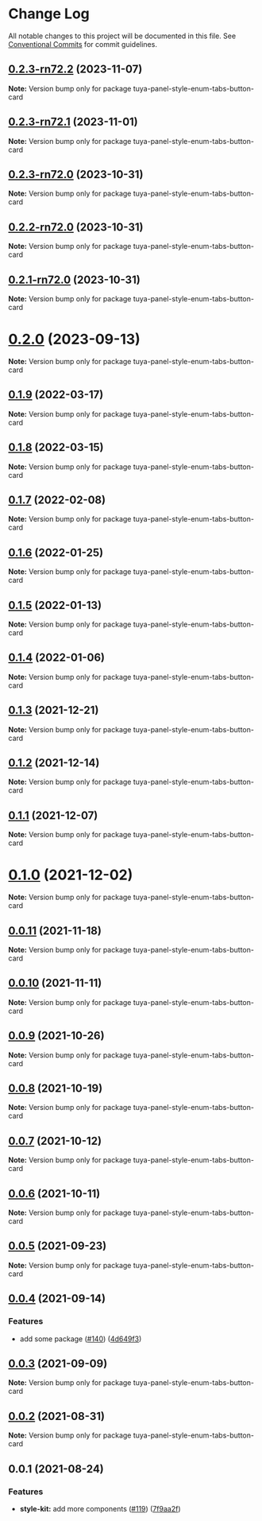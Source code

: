 # Change Log

All notable changes to this project will be documented in this file.
See [Conventional Commits](https://conventionalcommits.org) for commit guidelines.

## [0.2.3-rn72.2](https://github.com/tuya/tuya-panel-kit/compare/tuya-panel-style-enum-tabs-button-card@0.2.3-rn72.1...tuya-panel-style-enum-tabs-button-card@0.2.3-rn72.2) (2023-11-07)

**Note:** Version bump only for package tuya-panel-style-enum-tabs-button-card





## [0.2.3-rn72.1](https://github.com/tuya/tuya-panel-kit/compare/tuya-panel-style-enum-tabs-button-card@0.2.3-rn72.0...tuya-panel-style-enum-tabs-button-card@0.2.3-rn72.1) (2023-11-01)

**Note:** Version bump only for package tuya-panel-style-enum-tabs-button-card





## [0.2.3-rn72.0](https://github.com/tuya/tuya-panel-kit/compare/tuya-panel-style-enum-tabs-button-card@0.2.2-rn72.0...tuya-panel-style-enum-tabs-button-card@0.2.3-rn72.0) (2023-10-31)

**Note:** Version bump only for package tuya-panel-style-enum-tabs-button-card





## [0.2.2-rn72.0](https://github.com/tuya/tuya-panel-kit/compare/tuya-panel-style-enum-tabs-button-card@0.2.1-rn72.0...tuya-panel-style-enum-tabs-button-card@0.2.2-rn72.0) (2023-10-31)

**Note:** Version bump only for package tuya-panel-style-enum-tabs-button-card





## [0.2.1-rn72.0](https://github.com/tuya/tuya-panel-kit/compare/tuya-panel-style-enum-tabs-button-card@0.2.0...tuya-panel-style-enum-tabs-button-card@0.2.1-rn72.0) (2023-10-31)

**Note:** Version bump only for package tuya-panel-style-enum-tabs-button-card





# [0.2.0](https://github.com/tuya/tuya-panel-kit/compare/tuya-panel-style-enum-tabs-button-card@0.1.9...tuya-panel-style-enum-tabs-button-card@0.2.0) (2023-09-13)

**Note:** Version bump only for package tuya-panel-style-enum-tabs-button-card





## [0.1.9](https://github.com/tuya/tuya-panel-kit/compare/tuya-panel-style-enum-tabs-button-card@0.1.8...tuya-panel-style-enum-tabs-button-card@0.1.9) (2022-03-17)

**Note:** Version bump only for package tuya-panel-style-enum-tabs-button-card





## [0.1.8](https://github.com/tuya/tuya-panel-kit/compare/tuya-panel-style-enum-tabs-button-card@0.1.7...tuya-panel-style-enum-tabs-button-card@0.1.8) (2022-03-15)

**Note:** Version bump only for package tuya-panel-style-enum-tabs-button-card





## [0.1.7](https://github.com/tuya/tuya-panel-kit/compare/tuya-panel-style-enum-tabs-button-card@0.1.6...tuya-panel-style-enum-tabs-button-card@0.1.7) (2022-02-08)

**Note:** Version bump only for package tuya-panel-style-enum-tabs-button-card





## [0.1.6](https://github.com/tuya/tuya-panel-kit/compare/tuya-panel-style-enum-tabs-button-card@0.1.5...tuya-panel-style-enum-tabs-button-card@0.1.6) (2022-01-25)

**Note:** Version bump only for package tuya-panel-style-enum-tabs-button-card





## [0.1.5](https://github.com/tuya/tuya-panel-kit/compare/tuya-panel-style-enum-tabs-button-card@0.1.4...tuya-panel-style-enum-tabs-button-card@0.1.5) (2022-01-13)

**Note:** Version bump only for package tuya-panel-style-enum-tabs-button-card





## [0.1.4](https://github.com/tuya/tuya-panel-kit/compare/tuya-panel-style-enum-tabs-button-card@0.1.3...tuya-panel-style-enum-tabs-button-card@0.1.4) (2022-01-06)

**Note:** Version bump only for package tuya-panel-style-enum-tabs-button-card





## [0.1.3](https://github.com/tuya/tuya-panel-kit/compare/tuya-panel-style-enum-tabs-button-card@0.1.2...tuya-panel-style-enum-tabs-button-card@0.1.3) (2021-12-21)

**Note:** Version bump only for package tuya-panel-style-enum-tabs-button-card





## [0.1.2](https://github.com/tuya/tuya-panel-kit/compare/tuya-panel-style-enum-tabs-button-card@0.1.1...tuya-panel-style-enum-tabs-button-card@0.1.2) (2021-12-14)

**Note:** Version bump only for package tuya-panel-style-enum-tabs-button-card





## [0.1.1](https://github.com/tuya/tuya-panel-kit/compare/tuya-panel-style-enum-tabs-button-card@0.0.11...tuya-panel-style-enum-tabs-button-card@0.1.1) (2021-12-07)

**Note:** Version bump only for package tuya-panel-style-enum-tabs-button-card





# [0.1.0](https://github.com/tuya/tuya-panel-kit/compare/tuya-panel-style-enum-tabs-button-card@0.0.11...tuya-panel-style-enum-tabs-button-card@0.1.0) (2021-12-02)

**Note:** Version bump only for package tuya-panel-style-enum-tabs-button-card





## [0.0.11](https://github.com/tuya/tuya-panel-kit/compare/tuya-panel-style-enum-tabs-button-card@0.0.10...tuya-panel-style-enum-tabs-button-card@0.0.11) (2021-11-18)

**Note:** Version bump only for package tuya-panel-style-enum-tabs-button-card





## [0.0.10](https://github.com/tuya/tuya-panel-kit/compare/tuya-panel-style-enum-tabs-button-card@0.0.9...tuya-panel-style-enum-tabs-button-card@0.0.10) (2021-11-11)

**Note:** Version bump only for package tuya-panel-style-enum-tabs-button-card





## [0.0.9](https://github.com/tuya/tuya-panel-kit/compare/tuya-panel-style-enum-tabs-button-card@0.0.8...tuya-panel-style-enum-tabs-button-card@0.0.9) (2021-10-26)

**Note:** Version bump only for package tuya-panel-style-enum-tabs-button-card





## [0.0.8](https://github.com/tuya/tuya-panel-kit/compare/tuya-panel-style-enum-tabs-button-card@0.0.6...tuya-panel-style-enum-tabs-button-card@0.0.8) (2021-10-19)

**Note:** Version bump only for package tuya-panel-style-enum-tabs-button-card





## [0.0.7](https://github.com/tuya/tuya-panel-kit/compare/tuya-panel-style-enum-tabs-button-card@0.0.6...tuya-panel-style-enum-tabs-button-card@0.0.7) (2021-10-12)

**Note:** Version bump only for package tuya-panel-style-enum-tabs-button-card





## [0.0.6](https://github.com/tuya/tuya-panel-kit/compare/tuya-panel-style-enum-tabs-button-card@0.0.5...tuya-panel-style-enum-tabs-button-card@0.0.6) (2021-10-11)

**Note:** Version bump only for package tuya-panel-style-enum-tabs-button-card





## [0.0.5](https://github.com/tuya/tuya-panel-kit/compare/tuya-panel-style-enum-tabs-button-card@0.0.4...tuya-panel-style-enum-tabs-button-card@0.0.5) (2021-09-23)

**Note:** Version bump only for package tuya-panel-style-enum-tabs-button-card





## [0.0.4](https://github.com/tuya/tuya-panel-kit/compare/tuya-panel-style-enum-tabs-button-card@0.0.3...tuya-panel-style-enum-tabs-button-card@0.0.4) (2021-09-14)


### Features

* add some package ([#140](https://github.com/tuya/tuya-panel-kit/issues/140)) ([4d649f3](https://github.com/tuya/tuya-panel-kit/commit/4d649f3020ac96bc9aa16c0d27f925b13244317c))





## [0.0.3](https://github.com/tuya/tuya-panel-kit/compare/tuya-panel-style-enum-tabs-button-card@0.0.2...tuya-panel-style-enum-tabs-button-card@0.0.3) (2021-09-09)

**Note:** Version bump only for package tuya-panel-style-enum-tabs-button-card





## [0.0.2](https://github.com/tuya/tuya-panel-kit/compare/tuya-panel-style-enum-tabs-button-card@0.0.1...tuya-panel-style-enum-tabs-button-card@0.0.2) (2021-08-31)

**Note:** Version bump only for package tuya-panel-style-enum-tabs-button-card





## 0.0.1 (2021-08-24)


### Features

* **style-kit:** add more components ([#119](https://github.com/tuya/tuya-panel-kit/issues/119)) ([7f9aa2f](https://github.com/tuya/tuya-panel-kit/commit/7f9aa2fecf01c73760eeb88fcc09703ccef3afca))
